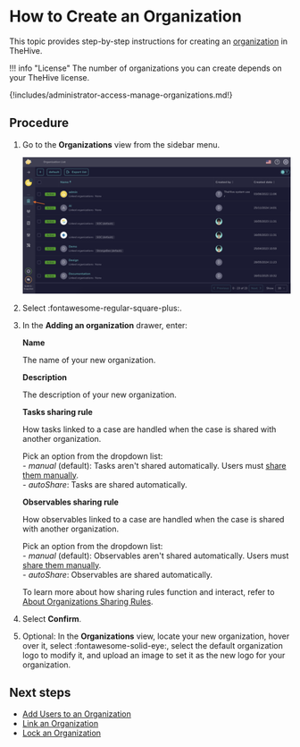 # How to Create an Organization

This topic provides step-by-step instructions for creating an [organization](about-organizations.md) in TheHive.

!!! info "License"
    The number of organizations you can create depends on your TheHive license.

{!includes/administrator-access-manage-organizations.md!}

## Procedure

1. Go to the **Organizations** view from the sidebar menu.

    ![Organizations view](../../images/administration-guides/manage-organizations-organizations-view.png)

2. Select :fontawesome-regular-square-plus:.

3. In the **Adding an organization** drawer, enter:

    **Name**

    The name of your new organization.

    **Description**

    The description of your new organization.

    **Tasks sharing rule**

    How tasks linked to a case are handled when the case is shared with another organization.

    Pick an option from the dropdown list:  
        - *manual* (default): Tasks aren't shared automatically. Users must [share them manually](../../user-guides/analyst-corner/tasks/share-a-task.md).  
        - *autoShare*: Tasks are shared automatically.

    **Observables sharing rule**

    How observables linked to a case are handled when the case is shared with another organization.

    Pick an option from the dropdown list:  
        - *manual* (default): Observables aren't shared automatically. Users must [share them manually](../../user-guides/analyst-corner/cases/share-an-observable.md).  
        - *autoShare*: Observables are shared automatically.

    To learn more about how sharing rules function and interact, refer to [About Organizations Sharing Rules](../../administration/organizations/about-organizations-sharing-rules.md).

4. Select **Confirm**.

5. Optional: In the **Organizations** view, locate your new organization, hover over it, select :fontawesome-solid-eye:, select the default organization logo to modify it, and upload an image to set it as the new logo for your organization.

## Next steps

* [Add Users to an Organization](add-users-to-an-organization.md)
* [Link an Organization](link-an-organization.md)
* [Lock an Organization](lock-an-organization.md)
